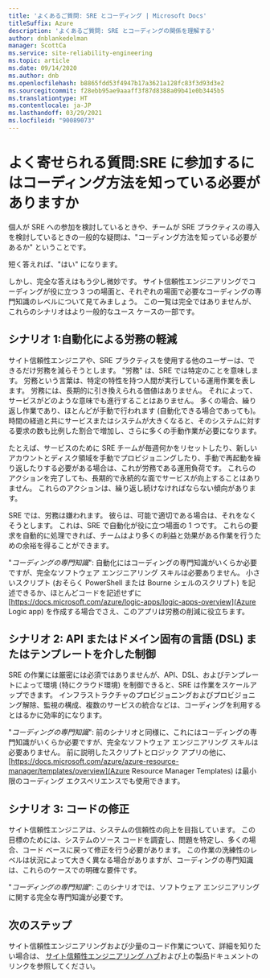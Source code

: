 ```yaml
---
title: 'よくあるご質問: SRE とコーディング | Microsoft Docs'
titleSuffix: Azure
description: 'よくあるご質問: SRE とコーディングの関係を理解する'
author: dnblankedelman
manager: ScottCa
ms.service: site-reliability-engineering
ms.topic: article
ms.date: 09/14/2020
ms.author: dnb
ms.openlocfilehash: b8865fdd53f4947b17a3621a128fc83f3d93d3e2
ms.sourcegitcommit: f28ebb95ae9aaaff3f87d8388a09b41e0b3445b5
ms.translationtype: HT
ms.contentlocale: ja-JP
ms.lasthandoff: 03/29/2021
ms.locfileid: "90089073"
---
```

# <a name="frequently-asked-questions-do-i-need-to-know-how-to-code-to-get-involved-with-sre"></a>よく寄せられる質問:SRE に参加するにはコーディング方法を知っている必要がありますか

個人が SRE への参加を検討しているときや、チームが SRE プラクティスの導入を検討しているときの一般的な疑問は、"コーディング方法を知っている必要があるか" ということです。

短く答えれば、"はい" になります。 

しかし、完全な答えはもう少し微妙です。 サイト信頼性エンジニアリングでコーディングが役に立つ 3 つの場面と、それぞれの場面で必要なコーディングの専門知識のレベルについて見てみましょう。 この一覧は完全ではありませんが、これらのシナリオはより一般的なユース ケースの一部です。

## <a name="scenario-1-removing-toil-through-automation"></a>シナリオ 1:自動化による労務の軽減

サイト信頼性エンジニアや、SRE プラクティスを使用する他のユーザーは、できるだけ労務を減らそうとします。 "労務" は、SRE では特定のことを意味します。 労務という言葉は、特定の特性を持つ人間が実行している運用作業を表します。 労務には、長期的に引き換えられる価値はありません。 それによって、サービスがどのような意味でも進行することはありません。 多くの場合、繰り返し作業であり、ほとんどが手動で行われます (自動化できる場合であっても)。 時間の経過と共にサービスまたはシステムが大きくなると、そのシステムに対する要求の数も比例した割合で増加し、さらに多くの手動作業が必要になります。

たとえば、サービスのために SRE チームが毎週何かをリセットしたり、新しいアカウントとディスク領域を手動でプロビジョニングしたり、手動で再起動を繰り返したりする必要がある場合は、これが労務である運用負荷です。 これらのアクションを完了しても、長期的で永続的な面でサービスが向上することはありません。 これらのアクションは、繰り返し続けなければならない傾向があります。

SRE では、労務は嫌われます。 彼らは、可能で適切である場合は、それをなくそうとします。 これは、SRE で自動化が役に立つ場面の 1 つです。 これらの要求を自動的に処理できれば、チームはより多くの利益と効果がある作業を行うための余裕を得ることができます。

"*コーディングの専門知識*": 自動化にはコーディングの専門知識がいくらか必要ですが、完全なソフトウェア エンジニアリング スキルは必要ありません。 小さいスクリプト (おそらく PowerShell または Bourne シェルのスクリプト) を記述できるか、ほとんどコードを記述せずに [https://docs.microsoft.com/azure/logic-apps/logic-apps-overview](Azure Logic app) を作成する場合でさえ、このアプリは労務の削減に役立ちます。

## <a name="scenario-2-control-through-apisdomain-specific-languages-dslstemplates"></a>シナリオ 2: API またはドメイン固有の言語 (DSL) またはテンプレートを介した制御

SRE の作業には厳密には必須ではありませんが、API、DSL、およびテンプレートによって環境 (特にクラウド環境) を制御できると、SRE は作業をスケールアップできます。 インフラストラクチャのプロビジョニングおよびプロビジョニング解除、監視の構成、複数のサービスの統合などは、コーディングを利用するとはるかに効率的になります。

"*コーディングの専門知識*": 前のシナリオと同様に、これにはコーディングの専門知識がいくらか必要ですが、完全なソフトウェア エンジニアリング スキルは必要ありません。 前に説明したスクリプトとロジック アプリの他に、[https://docs.microsoft.com/azure/azure-resource-manager/templates/overview](Azure Resource Manager Templates) は最小限のコーディング エクスペリエンスでも使用できます。

## <a name="scenario-3-fixing-the-code"></a>シナリオ 3: コードの修正

サイト信頼性エンジニアは、システムの信頼性の向上を目指しています。 この目標のためには、システムのソース コードを調査し、問題を特定し、多くの場合、コード ベースに戻って修正を行う必要があります。 この作業の洗練性のレベルは状況によって大きく異なる場合がありますが、コーディングの専門知識は、これらのケースでの明確な要件です。

"*コーディングの専門知識*": このシナリオでは、ソフトウェア エンジニアリングに関する完全な専門知識が必要です。


## <a name="next-steps"></a>次のステップ

サイト信頼性エンジニアリングおよび少量のコード作業について、詳細を知りたい場合は、 [サイト信頼性エンジニアリング ハブ](../index.yml)および上の製品ドキュメントのリンクを参照してください。
